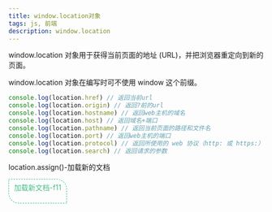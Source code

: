 ```yaml
---
title: window.location对象
tags: js, 前端
description: window.location
---
```


<!-- # window.location对象 -->

window.location 对象用于获得当前页面的地址 (URL)，并把浏览器重定向到新的页面。

window.location 对象在编写时可不使用 window 这个前缀。

``` js
console.log(location.href) // 返回当前url
console.log(location.origin) // 返回?前的url
console.log(location.hostname) // 返回web主机的域名
console.log(location.host) // 返回域名+端口
console.log(location.pathname) // 返回当前页面的路径和文件名
console.log(location.port) // 返回web主机的端口
console.log(location.protocol) // 返回所使用的 web 协议（http: 或 https:）
console.log(location.search) // 返回请求的参数
```

location.assign()-加载新的文档

<style>
    span.assign {
        display: inline-block;
        height: 36px;
        border: 1px dashed #46BD87;
        color: #46BD87;
        padding: 5px 10px;
        text-align: center;
        border-radius: 0px 20px;
        cursor: pointer;
    }
</style>

<div>
    <script>
        console.log('location.href', location.href)
        console.log('location.origin', location.origin)
        console.log('location.hostname', location.hostname)
        console.log('location.host', location.host)
        console.log('location.pathname', location.pathname)
        console.log('location.port', location.port)
        console.log('location.protocol', location.protocol)
        console.log('location.search', location.search)
        function newDoc(){
            window.location.assign(location.origin + "/note/js/f11_fullscreen.html")
        }
    </script>
    <span class="assign" onclick="newDoc()">加载新文档-f11</span>
</div>
